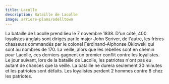 ```yaml
---
title: Lacolle
description: Bataille de Lacolle
image: arriere-plans/odelltown
---
```


La bataille de Lacolle prend lieu le 7 novembre 1838. D'un côté, 400 loyalistes anglais sont dirigés par le major John Scriver, de l'autre, les frères chasseurs commandés par le colonel Ferdinand-Alphonse Oklowski qui sont au nombres de 170. La veille, alors que les rebelles sont en chemin pour Lacolle, ces derniers gagnent un premier conflit contre les loyalistes. Le jour suivant, lors de la bataille de Lacolle, les patriotes n'ont pas eu autant de chances que la veille. La bataille ne durera seulement 30 minutes et les patriotes sont défaits. Les loyalistes perdent 2 hommes contre 8 chez les patriotes.
